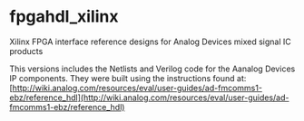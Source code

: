 fpgahdl_xilinx
========

Xilinx FPGA interface reference designs for Analog Devices mixed signal IC products

This versions includes the Netlists and Verilog code for the Aanalog Devices IP components.  They were built using the instructions found at: [http://wiki.analog.com/resources/eval/user-guides/ad-fmcomms1-ebz/reference_hdl](http://wiki.analog.com/resources/eval/user-guides/ad-fmcomms1-ebz/reference_hdl)
